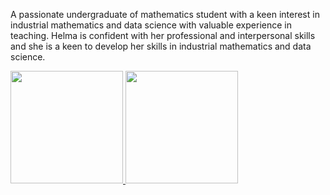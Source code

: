 A passionate undergraduate of mathematics student with a keen interest in industrial mathematics and data science with valuable experience in teaching. Helma is confident with her professional and interpersonal skills and she is a keen to develop her skills in industrial mathematics and data science.

<p align="left">
<a href="https://github.com/helma19001">
  <img height="180em" src="https://github-readme-stats-eight-theta.vercel.app/api?username=gilangadhan&show_icons=true&theme=algolia&include_all_commits=true&count_private=true"/>
  <img height="180em" src="https://github-readme-stats-eight-theta.vercel.app/api/top-langs/?username=gilangadhan&layout=compact&langs_count=8&theme=algolia"/>
</a>
</p>

